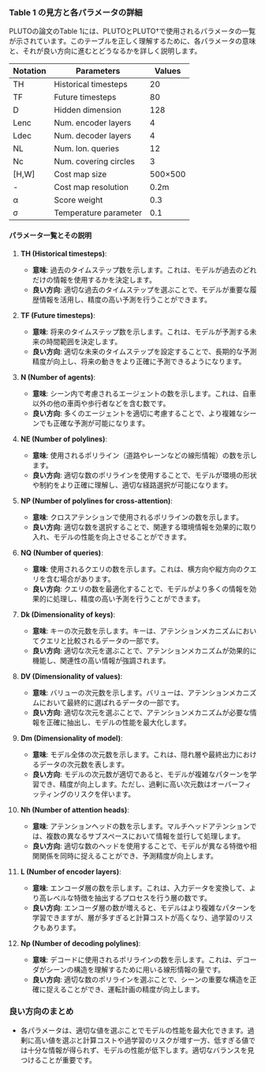 ### Table 1 の見方と各パラメータの詳細

PLUTOの論文のTable 1には、PLUTOとPLUTO†で使用されるパラメータの一覧が示されています。このテーブルを正しく理解するために、各パラメータの意味と、それが良い方向に進むとどうなるかを詳しく説明します。

| Notation  | Parameters               | Values  |
|-----------|--------------------------|---------|
| TH        | Historical timesteps      | 20      |
| TF        | Future timesteps          | 80      |
| D         | Hidden dimension          | 128     |
| Lenc      | Num. encoder layers       | 4       |
| Ldec      | Num. decoder layers       | 4       |
| NL        | Num. lon. queries         | 12      |
| Nc        | Num. covering circles     | 3       |
| [H,W]     | Cost map size             | 500×500 |
| -         | Cost map resolution       | 0.2m    |
| α         | Score weight              | 0.3     |
| σ         | Temperature parameter     | 0.1     |


#### **パラメータ一覧とその説明**

1. **TH (Historical timesteps)**:
   - **意味**: 過去のタイムステップ数を示します。これは、モデルが過去のどれだけの情報を使用するかを決定します。
   - **良い方向**: 適切な過去のタイムステップを選ぶことで、モデルが重要な履歴情報を活用し、精度の高い予測を行うことができます。

2. **TF (Future timesteps)**:
   - **意味**: 将来のタイムステップ数を示します。これは、モデルが予測する未来の時間範囲を決定します。
   - **良い方向**: 適切な未来のタイムステップを設定することで、長期的な予測精度が向上し、将来の動きをより正確に予測できるようになります。

3. **N (Number of agents)**:
   - **意味**: シーン内で考慮されるエージェントの数を示します。これは、自車以外の他の車両や歩行者などを含む数です。
   - **良い方向**: 多くのエージェントを適切に考慮することで、より複雑なシーンでも正確な予測が可能になります。

4. **NE (Number of polylines)**:
   - **意味**: 使用されるポリライン（道路やレーンなどの線形情報）の数を示します。
   - **良い方向**: 適切な数のポリラインを使用することで、モデルが環境の形状や制約をより正確に理解し、適切な経路選択が可能になります。

5. **NP (Number of polylines for cross-attention)**:
   - **意味**: クロスアテンションで使用されるポリラインの数を示します。
   - **良い方向**: 適切な数を選択することで、関連する環境情報を効果的に取り入れ、モデルの性能を向上させることができます。

6. **NQ (Number of queries)**:
   - **意味**: 使用されるクエリの数を示します。これは、横方向や縦方向のクエリを含む場合があります。
   - **良い方向**: クエリの数を最適化することで、モデルがより多くの情報を効果的に処理し、精度の高い予測を行うことができます。

7. **Dk (Dimensionality of keys)**:
   - **意味**: キーの次元数を示します。キーは、アテンションメカニズムにおいてクエリと比較されるデータの一部です。
   - **良い方向**: 適切な次元を選ぶことで、アテンションメカニズムが効果的に機能し、関連性の高い情報が強調されます。

8. **DV (Dimensionality of values)**:
   - **意味**: バリューの次元数を示します。バリューは、アテンションメカニズムにおいて最終的に選ばれるデータの一部です。
   - **良い方向**: 適切な次元を選ぶことで、アテンションメカニズムが必要な情報を正確に抽出し、モデルの性能を最大化します。

9. **Dm (Dimensionality of model)**:
   - **意味**: モデル全体の次元数を示します。これは、隠れ層や最終出力におけるデータの次元数を表します。
   - **良い方向**: モデルの次元数が適切であると、モデルが複雑なパターンを学習でき、精度が向上します。ただし、過剰に高い次元数はオーバーフィッティングのリスクを伴います。

10. **Nh (Number of attention heads)**:
    - **意味**: アテンションヘッドの数を示します。マルチヘッドアテンションでは、複数の異なるサブスペースにおいて情報を並行して処理します。
    - **良い方向**: 適切な数のヘッドを使用することで、モデルが異なる特徴や相関関係を同時に捉えることができ、予測精度が向上します。

11. **L (Number of encoder layers)**:
    - **意味**: エンコーダ層の数を示します。これは、入力データを変換して、より高レベルな特徴を抽出するプロセスを行う層の数です。
    - **良い方向**: エンコーダ層の数が増えると、モデルはより複雑なパターンを学習できますが、層が多すぎると計算コストが高くなり、過学習のリスクもあります。

12. **Np (Number of decoding polylines)**:
    - **意味**: デコードに使用されるポリラインの数を示します。これは、デコーダがシーンの構造を理解するために用いる線形情報の量です。
    - **良い方向**: 適切な数のポリラインを選ぶことで、シーンの重要な構造を正確に捉えることができ、運転計画の精度が向上します。

### **良い方向のまとめ**
- 各パラメータは、適切な値を選ぶことでモデルの性能を最大化できます。過剰に高い値を選ぶと計算コストや過学習のリスクが増す一方、低すぎる値では十分な情報が得られず、モデルの性能が低下します。適切なバランスを見つけることが重要です。
